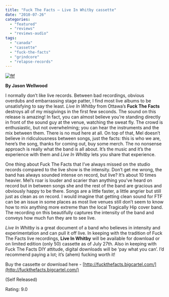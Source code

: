 ```yaml
---
title: "Fuck The Facts – Live In Whitby cassette"
date: "2010-07-26"
categories: 
  - "featured"
  - "reviews"
  - "reviews-audio"
tags: 
  - "canada"
  - "cassette"
  - "fuck-the-facts"
  - "grindcore"
  - "relapse-records"
---
```


[![](http://www.hellbound.ca/wp-content/uploads/2010/07/ftf-300x300.jpg "ftf")](http://www.hellbound.ca/wp-content/uploads/2010/07/ftf.jpg)

**By Jason Wellwood**

I normally don’t like live records. Between bad recordings, obvious overdubs and embarrassing stage patter, I find most live albums to be unsatisfying to say the least. _Live In Whitby_ from Ottawa’s **Fuck The Facts** destroys all of my misgivings in the first few seconds. The sound on this release is amazing! In fact, you can almost believe you’re standing directly in front of the sound guy at the venue, watching the sweat fly. The crowd is enthusiastic, but not overwhelming; you can hear the instruments and the mix between them. There is no mud here at all. On top of that, Mel doesn’t believe in ridiculousness between songs, just the facts: this is who we are, here’s the song, thanks for coming out, buy some merch. The no nonsense approach is really what the band is all about. It’s the music and it’s the experience with them and _Live In Whitby_ lets you share that experience.

One thing about Fuck The Facts that I’ve always missed on the studio records compared to the live show is the intensity. Don’t get me wrong, the band has always sounded intense on record, but live? It’s about 10 times heavier. Mel’s roar is louder and scarier than anything you’ve heard on record but in between songs she and the rest of the band are gracious and obviously happy to be there. Songs are a little faster, a little angrier but still just as clean as on record. I would imagine that getting clean sound for FTF can be an issue in some places as most live venues still don’t seem to know how to mix anything more extreme than the local Tragically Hip cover band. The recording on this beautifully captures the intensity of the band and conveys how much fun they are to see live.

_Live In Whitby_ is a great document of a band who believes in intensity and experimentation and can pull it off live. In keeping with the tradition of Fuck The Facts live recordings, **Live In Whitby** will be available for download or on limited edition (only 50) cassette as of July 27th. Also in keeping with Fuck The Facts DIY attitude, digital downloads will be ‘pay what you can’. I’d recommend paying a lot; it’s (ahem) fucking worth it!

Buy the cassette or download here - [http://fuckthefacts.bigcartel.com/](http://fuckthefacts.bigcartel.com/)

(Self Released)

Rating: 9.0
